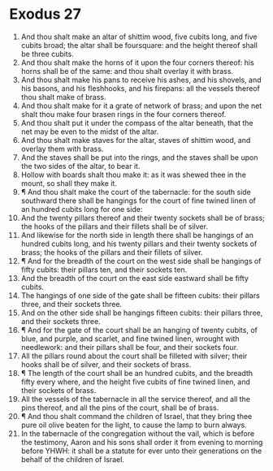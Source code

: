 ﻿# Exodus 27
1. And thou shalt make an altar of shittim wood, five cubits long, and five cubits broad; the altar shall be foursquare: and the height thereof shall be three cubits. 
2. And thou shalt make the horns of it upon the four corners thereof: his horns shall be of the same: and thou shalt overlay it with brass. 
3. And thou shalt make his pans to receive his ashes, and his shovels, and his basons, and his fleshhooks, and his firepans: all the vessels thereof thou shalt make of brass. 
4. And thou shalt make for it a grate of network of brass; and upon the net shalt thou make four brasen rings in the four corners thereof. 
5. And thou shalt put it under the compass of the altar beneath, that the net may be even to the midst of the altar. 
6. And thou shalt make staves for the altar, staves of shittim wood, and overlay them with brass. 
7. And the staves shall be put into the rings, and the staves shall be upon the two sides of the altar, to bear it. 
8. Hollow with boards shalt thou make it: as it was shewed thee in the mount, so shall they make it. 
9. ¶ And thou shalt make the court of the tabernacle: for the south side southward there shall be hangings for the court of fine twined linen of an hundred cubits long for one side: 
10. And the twenty pillars thereof and their twenty sockets shall be of brass; the hooks of the pillars and their fillets shall be of silver. 
11. And likewise for the north side in length there shall be hangings of an hundred cubits long, and his twenty pillars and their twenty sockets of brass; the hooks of the pillars and their fillets of silver. 
12. ¶ And for the breadth of the court on the west side shall be hangings of fifty cubits: their pillars ten, and their sockets ten. 
13. And the breadth of the court on the east side eastward shall be fifty cubits. 
14. The hangings of one side of the gate shall be fifteen cubits: their pillars three, and their sockets three. 
15. And on the other side shall be hangings fifteen cubits: their pillars three, and their sockets three. 
16. ¶ And for the gate of the court shall be an hanging of twenty cubits, of blue, and purple, and scarlet, and fine twined linen, wrought with needlework: and their pillars shall be four, and their sockets four. 
17. All the pillars round about the court shall be filleted with silver; their hooks shall be of silver, and their sockets of brass. 
18. ¶ The length of the court shall be an hundred cubits, and the breadth fifty every where, and the height five cubits of fine twined linen, and their sockets of brass. 
19. All the vessels of the tabernacle in all the service thereof, and all the pins thereof, and all the pins of the court, shall be of brass. 
20. ¶ And thou shalt command the children of Israel, that they bring thee pure oil olive beaten for the light, to cause the lamp to burn always. 
21. In the tabernacle of the congregation without the vail, which is before the testimony, Aaron and his sons shall order it from evening to morning before YHWH: it shall be a statute for ever unto their generations on the behalf of the children of Israel. 
